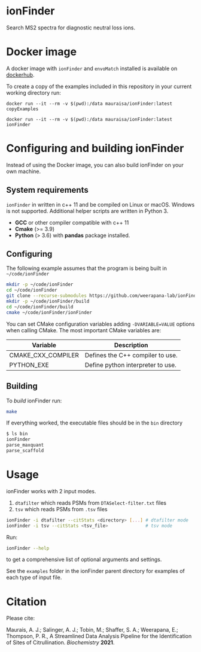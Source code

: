 # ionFinder
Search MS2 spectra for diagnostic neutral loss ions.

# Docker image 

A docker image with `ionFinder` and `envoMatch` installed is available on [dockerhub](https://hub.docker.com/repository/docker/mauraisa/ionfinder). 

To create a copy of the examples included in this repository in your current working directory run:
```
docker run --it --rm -v $(pwd):/data mauraisa/ionFinder:latest copyExamples
```

```
docker run --it --rm -v $(pwd):/data mauraisa/ionFinder:latest ionFinder 
```

# Configuring and building ionFinder

Instead of using the Docker image, you can also build ionFinder on your own machine.

## System requirements
`ionFinder` in written in c++ 11 and be compiled on Linux or macOS. Windows is not supported. Additional helper scripts are written in Python 3.

* **GCC** or other compiler compatible with c++ 11
* **Cmake** (>= 3.9)
* **Python** (> 3.6) with **pandas** package installed.

## Configuring
The following example assumes that the program is being built in `~/code/ionFinder`
```bash
mkdir -p ~/code/ionFinder
cd ~/code/ionFinder
git clone --recurse-submodules https://github.com/weerapana-lab/ionFinder
mkdir -p ~/code/ionFinder/build
cd ~/code/ionFinder/build
cmake ~/code/ionFinder/ionFinder
```

You can set CMake configuration variables adding `-DVARIABLE=VALUE` options when calling CMake. The most important CMake variables are:

| Variable | Description |
| -------- | ----------- |
| CMAKE_CXX_COMPILER | Defines the C++ compiler to use.|
| PYTHON_EXE | Define python interpreter to use. |

## Building
To *build* ionFinder run:
```bash
make
```

If everything worked, the executable files should be in the `bin` directory
```bash
$ ls bin
ionFinder
parse_maxquant
parse_scaffold
```

# Usage

ionFinder works with 2 input modes.
1. `dtafilter` which reads PSMs from `DTASelect-filter.txt` files
2. `tsv` which reads PSMs from `.tsv` files 

```bash
ionFinder -i dtafilter --citStats <directory> [...] # dtafilter mode
ionFinder -i tsv --citStats <tsv_file>              # tsv mode
```

Run:
```bash
ionFinder --help
```
to get a comprehensive list of optional arguments and settings.

See the `examples` folder in the ionFinder parent directory for examples of each type of input file.

# Citation

Please cite:

Maurais, A. J.;  Salinger, A. J.;  Tobin, M.;  Shaffer, S. A.;  Weerapana, E.; Thompson, P. R., A Streamlined Data Analysis Pipeline for the Identification of Sites of Citrullination. _Biochemistry_ **2021**.
